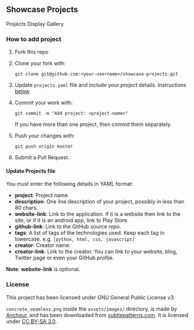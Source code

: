 ## Showcase Projects

Projects Display Gallery


### How to add project

1. Fork this repo
2. Clone your fork with:

   ```
   git clone git@github.com:<your-username>/showcase-projects.git
   ```
3. Update `projects.yaml` file and include your project details. Instructions [below](#instructions).
4. Commit your work with:

   ```
   git commit -m "Add project: <project-name>"
   ```
   If you have more than one project, then commit them separately.
5. Push your changes with:

   ```
   git push origin master
   ```
6. Submit a Pull Request.


#### Update Projects file <a name="instructions"></a>

You must enter the following details in YAML format:

- **project**: Project name.
- **description**: One line description of your project, possibly in less than 80 chars.
- **website-link**: Link to the application. If it is a website then link to the site, or if it is an android app, link to Play Store.
- **github-link**: Link to the GitHub source repo.
- **tags**: A list of tags of the technologies used. Keep each tag in lowercase.
  e.g. `[python, html, css, javascript]`
- **creator**: Creator name.
- **creator-link**: Link to the creator. You can link to your website, blog, Twitter page or even your GitHub profile.

**Note**: **website-link** is optional.


### License

This project has been licensed under GNU General Public License v3.

`concrete_seamless.png` inside the `assets/images/` directory, is made by [Anchour](https://www.anchour.com), and has been downloaded from [subtlepatterns.com](http://subtlepatterns.com/). It is licensed under [CC BY-SA 3.0](https://creativecommons.org/licenses/by-sa/3.0/).

